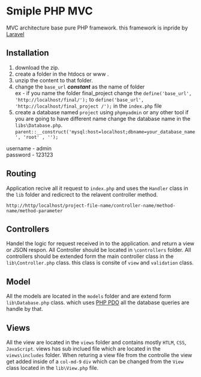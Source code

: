 # Smiple PHP MVC
MVC architecture base pure PHP framework. this framework is inpride by [Laravel](https://laravel.com/)


## Installation

1.  download the zip.
2.  create a folder in the htdocs or www .
3.  unzip the content to that folder.
4.  change the `base_url` ***constant*** as the name of folder <br>
     ex -  if you name the folder final_project change the `define('base_url', 'http://localhost/final/');` to `define('base_url', 'http://localhost/final_project /');` in the `index.php` file 
5.  create a database named `project` using `phpmyadmin` or any other tool
     if you are going to have different name change the database name in the `libs\Database.php`. `parent::__construct('mysql:host=localhost;dbname=your_database_name', 'root' , '');`


username - admin <br>
password - 123123

## Routing

Application recive all it request to `index.php` and uses the `Handler` class in the `lib` folder and redicrect to the relavent controller method.

`http://http/localhost/project-file-name/controller-name/method-name/method-parameter`

## Controllers

Handel the logic for request received in to the application. and return a view or JSON respon. All Controller should be located in `\controllers` folder.
All controllers should be extended form the main controller class in the `lib\Controller.php` class. this class is consite of `view` and `validation` class.

## Model

All the models are located in the `models` folder and are extend form `lib\Database.php` class. which uses [PHP PDO](http://php.net/manual/en/book.pdo.php) all the database queries are handle by that. 

## Views

All the view are located in the `views` folder and contains mostly `HTLM`, `CSS`, `JavaScript`. views has sub inclued file which are located in the `views\includes` folder. When returing a view file from the controlle the view get added inside of a `col-md-9` `div` which can be changed from the `View` class located in the `lib\View.php`  file.